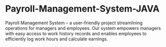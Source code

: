 # Payroll-Management-System-JAVA
Payroll Management System – a user-friendly project streamlining operations for managers and employees. Our system empowers managers with easy access to work history records and enables employees to efficiently log work hours and calculate earnings.
